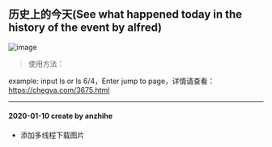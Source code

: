 ## 历史上的今天(See what happened today in the history of the event by alfred)
![image](https://github.com/anzhihe/Efficient-office/blob/master/today-in-history/history.gif)
> 使用方法：

example:  input ls or ls 6/4，Enter jump to page，详情请查看：https://chegva.com/3675.html

---
#### 2020-01-10 create by anzhihe
- 添加多线程下载图片
